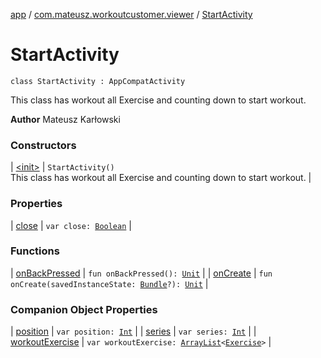 [app](../../index.md) / [com.mateusz.workoutcustomer.viewer](../index.md) / [StartActivity](./index.md)

# StartActivity

`class StartActivity : AppCompatActivity`

This class has workout all Exercise and counting down to start workout.

**Author**
Mateusz Karłowski

### Constructors

| [&lt;init&gt;](-init-.md) | `StartActivity()`<br>This class has workout all Exercise and counting down to start workout. |

### Properties

| [close](close.md) | `var close: `[`Boolean`](https://kotlinlang.org/api/latest/jvm/stdlib/kotlin/-boolean/index.html) |

### Functions

| [onBackPressed](on-back-pressed.md) | `fun onBackPressed(): `[`Unit`](https://kotlinlang.org/api/latest/jvm/stdlib/kotlin/-unit/index.html) |
| [onCreate](on-create.md) | `fun onCreate(savedInstanceState: `[`Bundle`](https://developer.android.com/reference/android/os/Bundle.html)`?): `[`Unit`](https://kotlinlang.org/api/latest/jvm/stdlib/kotlin/-unit/index.html) |

### Companion Object Properties

| [position](position.md) | `var position: `[`Int`](https://kotlinlang.org/api/latest/jvm/stdlib/kotlin/-int/index.html) |
| [series](series.md) | `var series: `[`Int`](https://kotlinlang.org/api/latest/jvm/stdlib/kotlin/-int/index.html) |
| [workoutExercise](workout-exercise.md) | `var workoutExercise: `[`ArrayList`](https://kotlinlang.org/api/latest/jvm/stdlib/kotlin.collections/-array-list/index.html)`<`[`Exercise`](../../com.mateusz.workoutcustomer.database/-exercise/index.md)`>` |

